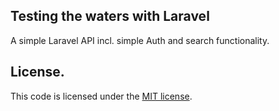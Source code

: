 
## Testing the waters with Laravel

A simple Laravel API incl. simple Auth and search functionality.

## License.

This code is licensed under the [MIT license](https://opensource.org/licenses/MIT).
